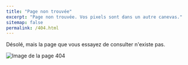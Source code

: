 ```yaml
---
title: "Page non trouvée"
excerpt: "Page non trouvée. Vos pixels sont dans un autre canevas."
sitemap: false
permalink: /404.html
---
```


Désolé, mais la page que vous essayez de consulter n'existe pas.

![Image de la page 404](https://media2.giphy.com/media/v1.Y2lkPTc5MGI3NjExM2xvNnkyaGw0MXMxcTZpdmZpNDhlNmNtZ2diMjQ4d21ybTF1MWwzNSZlcD12MV9pbnRlcm5hbF9naWZfYnlfaWQmY3Q9Zw/26n6WywJyh39n1pBu/giphy.gif)